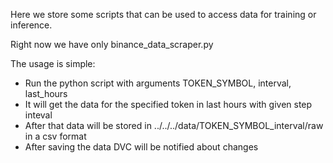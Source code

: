 Here we store some scripts that can be used to access data for training or inference.

Right now we have only binance_data_scraper.py

The usage is simple:
- Run the python script with arguments TOKEN_SYMBOL, interval, last_hours
- It will get the data for the specified token in last hours with given step inteval
- After that data will be stored in ../../../data/TOKEN_SYMBOL_interval/raw in a csv format
- After saving the data DVC will be notified about changes